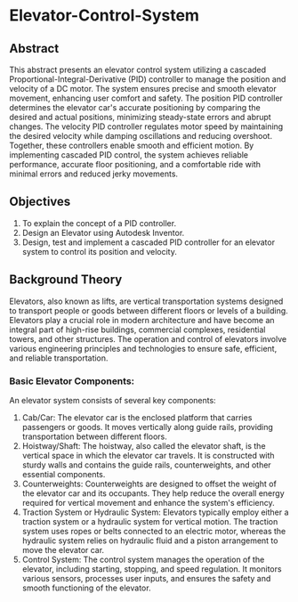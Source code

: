 # Elevator-Control-System
## Abstract
This abstract presents an elevator control system utilizing a cascaded Proportional-Integral-Derivative (PID) controller to manage the position and velocity of a DC motor. The system ensures precise and smooth elevator movement, enhancing user comfort and safety.
The position PID controller determines the elevator car's accurate positioning by comparing the desired and actual positions, minimizing steady-state errors and abrupt changes. The velocity PID controller regulates motor speed by maintaining the desired velocity while damping oscillations and reducing overshoot. Together, these controllers enable smooth and efficient motion.
By implementing cascaded PID control, the system achieves reliable performance, accurate floor positioning, and a comfortable ride with minimal errors and reduced jerky movements.

## Objectives
1. To explain the concept of a PID controller.
2. Design an Elevator using Autodesk Inventor.
3. Design, test and implement a cascaded PID controller for an elevator system to control its position and velocity.

## Background Theory
Elevators, also known as lifts, are vertical transportation systems designed to transport people or goods between different floors or levels of a building. Elevators play a crucial role in modern architecture and have become an integral part of high-rise buildings, commercial complexes, residential towers, and other structures. The operation and control of elevators involve various engineering principles and technologies to ensure safe, efficient, and reliable transportation.
### Basic Elevator Components:
An elevator system consists of several key components:
1. Cab/Car: The elevator car is the enclosed platform that carries passengers or goods. It moves vertically along guide rails, providing transportation between different floors.
2. Hoistway/Shaft: The hoistway, also called the elevator shaft, is the vertical space in which the elevator car travels. It is constructed with sturdy walls and contains the guide rails, counterweights, and other essential components.
3. Counterweights: Counterweights are designed to offset the weight of the elevator car and its occupants. They help reduce the overall energy required for vertical movement and enhance the system's efficiency.
4. Traction System or Hydraulic System: Elevators typically employ either a traction system or a hydraulic system for vertical motion. The traction system uses ropes or belts connected to an electric motor, whereas the hydraulic system relies on hydraulic fluid and a piston arrangement to move the elevator car.
5. Control System: The control system manages the operation of the elevator, including starting, stopping, and speed regulation. It monitors various sensors, processes user inputs, and ensures the safety and smooth functioning of the elevator.
      

